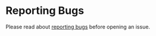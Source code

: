 # Reporting Bugs

Please read about [reporting bugs](https://github.com/OpenSC/OpenSC/wiki/How-to-report-bugs-so-that-they-can-be-fixed) before opening an issue.
